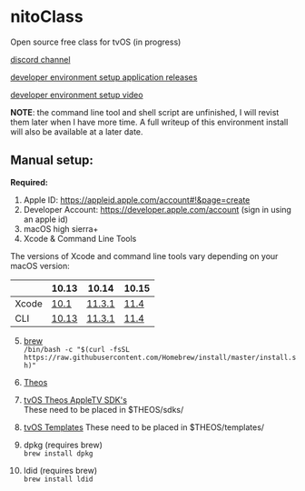 # nitoClass
Open source free class for tvOS (in progress)

[discord channel](https://discord.gg/G3EEpsS)

[developer environment setup application releases](https://github.com/lechium/nitoClass/releases)

[developer environment setup video](https://lbry.tv/@nitoTV:4/class_s01:5)

**NOTE**: the command line tool and shell script are unfinished, I will revist them later when I have more time. A full writeup of this environment install will also be available at a later date.

## Manual setup:

**Required:** 

1. Apple ID: https://appleid.apple.com/account#!&page=create <br/>
2. Developer Account: https://developer.apple.com/account (sign in using an apple id) <br/>
3. macOS high sierra+<br/>
4. Xcode & Command Line Tools<br/>

The versions of Xcode and command line tools vary depending on your macOS version:

| | 10.13 | 10.14 | 10.15
--- | --- | --- | --- 
Xcode | [10.1](https://download.developer.apple.com/Developer_Tools/Xcode_10.1/Xcode_10.1.xip) | [11.3.1](https://download.developer.apple.com/Developer_Tools/Xcode_11.3.1/Xcode_11.3.1.xip) | [11.4](https://download.developer.apple.com/Developer_Tools/Xcode_11.4/Xcode_11.4.xip)
CLI | [10.13](https://download.developer.apple.com/Developer_Tools/Command_Line_Tools_macOS_10.13_for_Xcode_10/Command_Line_Tools_macOS_10.13_for_Xcode_10.dmg) | [11.3.1](https://download.developer.apple.com/Developer_Tools/Command_Line_Tools_for_Xcode_11.3.1/Command_Line_Tools_for_Xcode_11.3.1.dmg) | [11.4](https://download.developer.apple.com/Developer_Tools/Command_Line_Tools_for_Xcode_11.4/Command_Line_Tools_for_Xcode_11.4.dmg)

5. [brew](https://brew.sh)<br/>
```/bin/bash -c "$(curl -fsSL https://raw.githubusercontent.com/Homebrew/install/master/install.sh)"```

6. [Theos](https://github.com/theos/theos/wiki/Installation-macOS)<br/>

7. [tvOS Theos AppleTV SDK's](https://github.com/lechium/sdks)<br/>
These need to be placed in $THEOS/sdks/

8. [tvOS Templates](https://github.com/lechium/tvOS-templates)
These need to be placed in $THEOS/templates/

9. dpkg (requires brew)<br/>
```brew install dpkg```

10. ldid (requires brew)<br/>
```brew install ldid```
